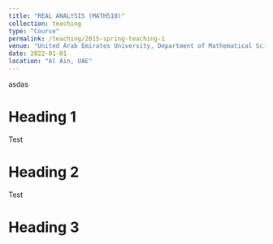 ```yaml
---
title: "REAL ANALYSIS (MATH510)"
collection: teaching
type: "Course"
permalink: /teaching/2015-spring-teaching-1
venue: "United Arab Emirates University, Department of Mathematical Sciences"
date: 2022-01-01
location: "Al Ain, UAE"
---
```

asdas

Heading 1
======
Test

Heading 2
======
Test 

Heading 3
======
